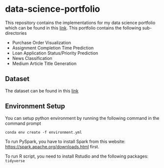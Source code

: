 # data-science-portfolio

This repository contains the implementations for my data science portfolio which can be found in this [link](https://sites.google.com/view/chanathip-pornprasit/). This portfolio contains the following sub-directories

 - Purchase Order Visualization
 - Assignment Completion Time Prediction
 - Loan Application Status/Priority Prediction
 - News Classification
 - Medium Article Title Generation

## Dataset
The dataset can be found in this [link](https://drive.google.com/drive/folders/1w_3rMmeEpQlBlHTCqupwSBHxwFoYXsEK?usp=drive_link)

## Environment Setup

You can setup python environment by running the following command in the command prompt

    conda env create -f environment.yml

To run PySpark, you have to install Spark from this website: https://spark.apache.org/downloads.html first.

To run R script, you need to install Rstudio and the following packages: `tidyverse`